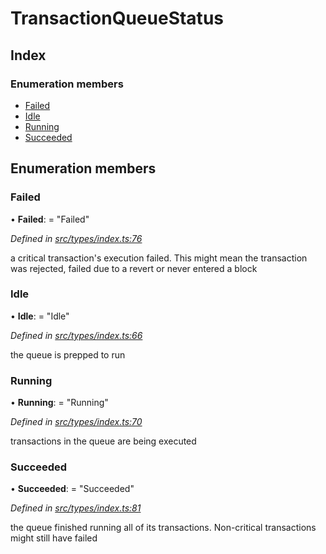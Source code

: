 # TransactionQueueStatus

## Index

### Enumeration members

* [Failed](transactionqueuestatus.md#failed)
* [Idle](transactionqueuestatus.md#idle)
* [Running](transactionqueuestatus.md#running)
* [Succeeded](transactionqueuestatus.md#succeeded)

## Enumeration members

### Failed

• **Failed**: = "Failed"

_Defined in_ [_src/types/index.ts:76_](https://github.com/PolymathNetwork/polymesh-sdk/blob/959efb76/src/types/index.ts#L76)

a critical transaction's execution failed. This might mean the transaction was rejected, failed due to a revert or never entered a block

### Idle

• **Idle**: = "Idle"

_Defined in_ [_src/types/index.ts:66_](https://github.com/PolymathNetwork/polymesh-sdk/blob/959efb76/src/types/index.ts#L66)

the queue is prepped to run

### Running

• **Running**: = "Running"

_Defined in_ [_src/types/index.ts:70_](https://github.com/PolymathNetwork/polymesh-sdk/blob/959efb76/src/types/index.ts#L70)

transactions in the queue are being executed

### Succeeded

• **Succeeded**: = "Succeeded"

_Defined in_ [_src/types/index.ts:81_](https://github.com/PolymathNetwork/polymesh-sdk/blob/959efb76/src/types/index.ts#L81)

the queue finished running all of its transactions. Non-critical transactions might still have failed

